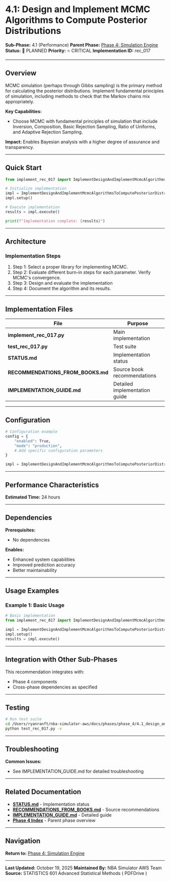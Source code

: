 # 4.1: Design and Implement MCMC Algorithms to Compute Posterior Distributions

**Sub-Phase:** 4.1 (Performance)
**Parent Phase:** [Phase 4: Simulation Engine](../PHASE_4_INDEX.md)
**Status:** 🔵 PLANNED
**Priority:** ⭐ CRITICAL
**Implementation ID:** rec_017

---

## Overview

MCMC simulation (perhaps through Gibbs sampling) is the primary method for calculating the posterior distributions. Implement fundamental principles of simulation, including methods to check that the Markov chains mix appropriately.

**Key Capabilities:**
- Choose MCMC with fundamental principles of simulation that include Inversion, Composition, Basic Rejection Sampling, Ratio of Uniforms, and Adaptive Rejection Sampling.

**Impact:**
Enables Bayesian analysis with a higher degree of assurance and transparency.

---

## Quick Start

```python
from implement_rec_017 import ImplementDesignAndImplementMcmcAlgorithmsToComputePosteriorDistributions

# Initialize implementation
impl = ImplementDesignAndImplementMcmcAlgorithmsToComputePosteriorDistributions()
impl.setup()

# Execute implementation
results = impl.execute()

print(f"Implementation complete: {results}")
```

---

## Architecture

### Implementation Steps

1. Step 1: Select a proper library for implementing MCMC.
2. Step 2: Evaluate different burn-in steps for each parameter. Verify MCMC's convergence.
3. Step 3: Design and evaluate the implementation
4. Step 4: Document the algorithm and its results.

---

## Implementation Files

| File | Purpose |
|------|---------|
| **implement_rec_017.py** | Main implementation |
| **test_rec_017.py** | Test suite |
| **STATUS.md** | Implementation status |
| **RECOMMENDATIONS_FROM_BOOKS.md** | Source book recommendations |
| **IMPLEMENTATION_GUIDE.md** | Detailed implementation guide |

---

## Configuration

```python
# Configuration example
config = {
    "enabled": True,
    "mode": "production",
    # Add specific configuration parameters
}

impl = ImplementDesignAndImplementMcmcAlgorithmsToComputePosteriorDistributions(config=config)
```

---

## Performance Characteristics

**Estimated Time:** 24 hours

---

## Dependencies

**Prerequisites:**
- No dependencies

**Enables:**
- Enhanced system capabilities
- Improved prediction accuracy
- Better maintainability

---

## Usage Examples

### Example 1: Basic Usage

```python
# Basic implementation
from implement_rec_017 import ImplementDesignAndImplementMcmcAlgorithmsToComputePosteriorDistributions

impl = ImplementDesignAndImplementMcmcAlgorithmsToComputePosteriorDistributions()
impl.setup()
results = impl.execute()
```

---

## Integration with Other Sub-Phases

This recommendation integrates with:
- Phase 4 components
- Cross-phase dependencies as specified

---

## Testing

```bash
# Run test suite
cd /Users/ryanranft/nba-simulator-aws/docs/phases/phase_4/4.1_design_and_implement_mcmc_algorithms_to_compute_posterior_di
python test_rec_017.py -v
```

---

## Troubleshooting

**Common Issues:**
- See IMPLEMENTATION_GUIDE.md for detailed troubleshooting

---

## Related Documentation

- **[STATUS.md](STATUS.md)** - Implementation status
- **[RECOMMENDATIONS_FROM_BOOKS.md](RECOMMENDATIONS_FROM_BOOKS.md)** - Source recommendations
- **[IMPLEMENTATION_GUIDE.md](IMPLEMENTATION_GUIDE.md)** - Detailed guide
- **[Phase 4 Index](../PHASE_4_INDEX.md)** - Parent phase overview

---

## Navigation

**Return to:** [Phase 4: Simulation Engine](../PHASE_4_INDEX.md)

---

**Last Updated:** October 19, 2025
**Maintained By:** NBA Simulator AWS Team
**Source:** STATISTICS 601 Advanced Statistical Methods ( PDFDrive )
